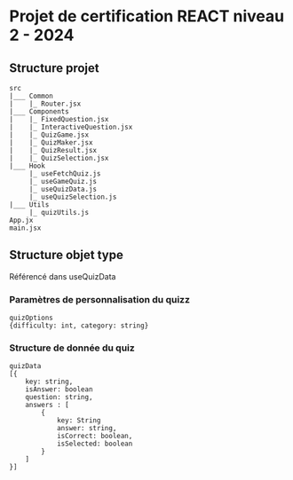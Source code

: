 # Projet de certification REACT niveau 2 - 2024

## Structure projet
```
src
|___ Common
|    |_ Router.jsx
|___ Components
|    |_ FixedQuestion.jsx
|    |_ InteractiveQuestion.jsx
|    |_ QuizGame.jsx
|    |_ QuizMaker.jsx
|    |_ QuizResult.jsx
|    |_ QuizSelection.jsx
|___ Hook
     |_ useFetchQuiz.js
     |_ useGameQuiz.js
     |_ useQuizData.js
     |_ useQuizSelection.js
|___ Utils
     |_ quizUtils.js
App.jx
main.jsx
```

## Structure objet type 
Référencé dans useQuizData
### Paramètres de personnalisation du quizz 
```
quizOptions
{difficulty: int, category: string}
```
### Structure de donnée du quiz
```
quizData
[{
    key: string,
    isAnswer: boolean
    question: string,
    answers : [
        {
            key: String
            answer: string,
            isCorrect: boolean,
            isSelected: boolean
        }
    ]
}]
```